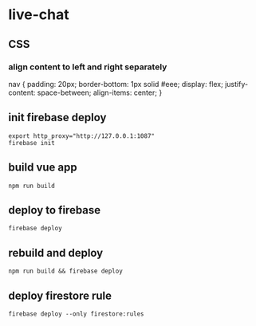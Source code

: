 # live-chat

## CSS

### align content to left and right separately
nav {
  padding: 20px;
  border-bottom: 1px solid #eee;
  display: flex;
  justify-content: space-between;
  align-items: center;
}

## init firebase deploy
    export http_proxy="http://127.0.0.1:1087"
    firebase init

## build vue app
    npm run build

## deploy to firebase
    firebase deploy

## rebuild and deploy
    npm run build && firebase deploy

## deploy firestore rule
    firebase deploy --only firestore:rules